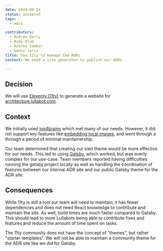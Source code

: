 ```yaml
---
date: 2024-09-24
status: accepted
tags:
  - meta

contributors:
  - Andrew Berry
  - Andy Blum
  - Aubrey Sambor
  - Danny Joris
title: Use 11ty to manage the ADRs
context: We need a site generator to publish our ADRs.

---
```

## Decision

We will use [Eleventy (11ty)](https://www.11ty.dev) to generate a website for [architecture.lullabot.com](https://architecture.lullabot.com).

## Context

We initially used [log4brains](https://github.com/thomvaill/log4brains) which
met many of our needs. However, it did not support key features like [embedding local images](https://github.com/thomvaill/log4brains/issues/4),
and went through a through a period of minimal maintainership.

Our team determined that creating our own theme would be more effective for our
needs. This led to using [Gatsby](https://www.gatsbyjs.com/), which worked, but was overly complex for our use-case. Team members reported having difficulties running the gatsby project locally as well as handling the coordination of features between our internal ADR site and our public Gatsby theme for the ADR site.

##  Consequences

While 11ty is still a tool our team will need to maintain, it has fewer dependencies and does not need React knowledge to contribute and maintain the site. As well, build times are much faster compared to Gatsby. This should lead to more Lullabots being able to contribute fixes and features and reduce the amount of time spent on tasks.

The 11ty community does not have the concept of "themes", but rather "starter templates". We will not be able to maintain a community theme for the ADR site like we did for Gatsby.
